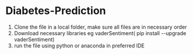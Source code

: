# Diabetes-Prediction

1. Clone the file in a local folder, make sure all files are in necessary order
2. Download necessary libraries eg vaderSentiment( pip install --upgrade vaderSentiment) 
3. run the file using python or anaconda in preferred IDE
